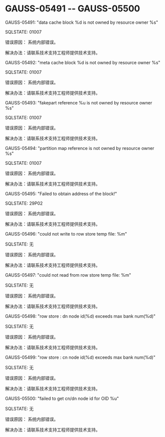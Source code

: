 # GAUSS-05491 -- GAUSS-05500<a name="ZH-CN_TOPIC_0302073042"></a>

GAUSS-05491: "data cache block %d is not owned by resource owner %s"

SQLSTATE: 01007

错误原因： 系统内部错误。

解决办法：请联系技术支持工程师提供技术支持。

GAUSS-05492: "meta cache block %d is not owned by resource owner %s"

SQLSTATE: 01007

错误原因： 系统内部错误。

解决办法：请联系技术支持工程师提供技术支持。

GAUSS-05493: "fakepart reference %u is not owned by resource owner %s"

SQLSTATE: 01007

错误原因： 系统内部错误。

解决办法：请联系技术支持工程师提供技术支持。

GAUSS-05494: "partition map reference is not owned by resource owner %s"

SQLSTATE: 01007

错误原因： 系统内部错误。

解决办法：请联系技术支持工程师提供技术支持。

GAUSS-05495: "Failed to obtain address of the block!"

SQLSTATE: 29P02

错误原因： 系统内部错误。

解决办法：请联系技术支持工程师提供技术支持。

GAUSS-05496: "could not write to row store temp file: %m"

SQLSTATE: 无

错误原因： 系统内部错误。

解决办法：请联系技术支持工程师提供技术支持。

GAUSS-05497: "could not read from row store temp file: %m"

SQLSTATE: 无

错误原因： 系统内部错误。

解决办法：请联系技术支持工程师提供技术支持。

GAUSS-05498: "row store : dn node id\(%d\) exceeds max bank num\(%d\)"

SQLSTATE: 无

错误原因： 系统内部错误。

解决办法：请联系技术支持工程师提供技术支持。

GAUSS-05499: "row store : cn node id\(%d\) exceeds max bank num\(%d\)"

SQLSTATE: 无

错误原因： 系统内部错误。

解决办法：请联系技术支持工程师提供技术支持。

GAUSS-05500: "failed to get cn/dn node id for OID %u"

SQLSTATE: 无

错误原因： 系统内部错误。

解决办法：请联系技术支持工程师提供技术支持。

